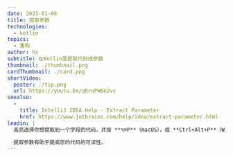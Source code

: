 ```yaml
---
date: 2021-01-08
title: 提取参数
technologies:
  - kotlin
topics:
  - 重构
author: hs
subtitle: 在Kotlin里提取代码成参数
thumbnail: ./thumbnail.png
cardThumbnail: ./card.png
shortVideo:
  poster: ./tip.png
  url: https://youtu.be/qRruPW6h2vc
seealso:
  - 
    title: IntelliJ IDEA Help - Extract Parameter
    href: https://www.jetbrains.com/help/idea/extract-parameter.html
leadin: |
  高亮选择你想提取到一个字段的代码，并按 **⌥⌘P**（macOS），或 **Ctrl+Alt+P**（Windows/Linux）来提取它。

  提取参数有助于提高您的代码的可读性。
---
```


